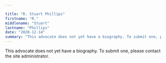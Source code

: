 ```yaml
---

title: "R. Stuart Phillips"
firstname: "R."
middlename: "Stuart"
lastname: "Phillips"
date: "2020-12-14"
summary: "This advocate does not yet have a biography. To submit one, please contact the site administrator."
---
```

This advocate does not yet have a biography. To submit one, please contact the site administrator.

